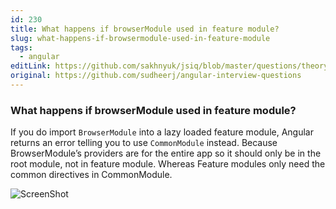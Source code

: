 ```yaml
---
id: 230
title: What happens if browserModule used in feature module?
slug: what-happens-if-browsermodule-used-in-feature-module
tags:
  - angular
editLink: https://github.com/sakhnyuk/jsiq/blob/master/questions/theory/angular/230.md
original: https://github.com/sudheerj/angular-interview-questions
---
```


### What happens if browserModule used in feature module?

If you do import `BrowserModule` into a lazy loaded feature module, Angular returns an error telling you to use `CommonModule` instead. Because BrowserModule’s providers are for the entire app so it should only be in the root module, not in feature module. Whereas Feature modules only need the common directives in CommonModule.

![ScreenShot](images/browser-module-error.gif)